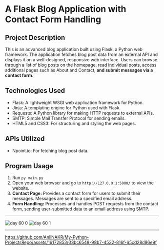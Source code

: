 # A Flask Blog Application with Contact Form Handling

Project Description
-------------------

This is an advanced blog application built using Flask, a Python web framework. The application fetches blog post data from an external API and displays it on a well-designed, responsive web interface. Users can browse through a list of blog posts on the homepage, read individual posts, access additional pages such as About and Contact, **and submit messages via a contact form**.

## Technologies Used

-   Flask: A lightweight WSGI web application framework for Python.
-   Jinja: A templating engine for Python used with Flask.
-   Requests: A Python library for making HTTP requests to external APIs.
-   SMTP: Simple Mail Transfer Protocol for sending emails.
-   HTML5 and CSS3: For structuring and styling the web pages.

## APIs Utilized

-   Npoint.io: For fetching blog post data.

## Program Usage
1. Run `py main.py`
2. Open your web browser and go to `http://127.0.0.1:5000/` to view the website.
3. **Contact Page:** Provides a contact form for users to submit their messages. Messages are sent to a specified email address.
4. **Form Handling:** Processes and handles POST requests from the contact form, sending user-submitted data to an email address using SMTP.

<hr>

![day 60 0](https://github.com/AnilNAKR/My-Python-ProjectsRepo/assets/16172853/ccdd76fd-a704-4aff-bc29-d20246185490)
![day 60 1](https://github.com/AnilNAKR/My-Python-ProjectsRepo/assets/16172853/a7f4dc88-5f51-4072-ab87-e94aa776309f)

<hr>

https://github.com/AnilNAKR/My-Python-ProjectsRepo/assets/16172853/03bc6548-98b7-4532-816f-65cd28d86e9f





